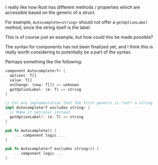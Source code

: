 I really like how Rust has different methods / properties which are accessible based on the generic of a struct.

For example, `Autocomplete<string>` should not offer a `getOptionLabel` method, since the string itself is the label.

This is of course just an example, but how could this be made possible?

The syntax for components has not been finalized yet, and I think this is really worth considering to potentially be a part of the syntax.

Perhaps something like the following:

```rust
component Autocomplete<T> {
  options: T[]
  value: T[]
  onChange: (new: T[]) => unknown
  getOptionLabel: (e: T) => string
}

// For any implementation that the first generic is *not* a string
impl Autocomplete<T excludes string> {
  // Make it optional instead
  getOptionLabel?: (e: T) => string
}

pub fn Autocomplete() {
	... component logic ...
}

pub fn Autocomplete<T excludes string>() {
	.. component logic ...
}
```
